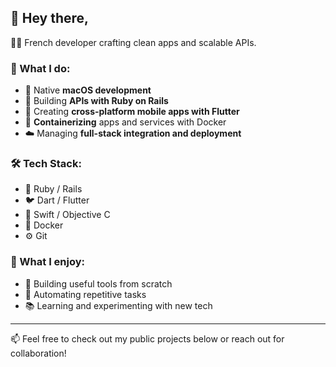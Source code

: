 ## 👋 Hey there, 

🧑‍💻 French developer crafting clean apps and scalable APIs.

### 🚀 What I do:
- 🍎 Native **macOS development**
- 💎 Building **APIs with Ruby on Rails**
- 📱 Creating **cross-platform mobile apps with Flutter**
- 🐳 **Containerizing** apps and services with Docker
- ☁️ Managing **full-stack integration and deployment**

### 🛠️ Tech Stack:
- 💎 Ruby / Rails
- 🐦 Dart / Flutter
- 🍏 Swift / Objective C
- 🐳 Docker
- ⚙️ Git

### 🌱 What I enjoy:
- 🧰 Building useful tools from scratch
- 🤖 Automating repetitive tasks
- 📚 Learning and experimenting with new tech

---

📫 Feel free to check out my public projects below or reach out for collaboration!
